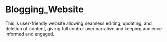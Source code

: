 # Blogging_Website
 This is user-friendly website allowing seamless editing, updating, and deletion of content, giving full control over narrative and keeping audience informed and engaged.
